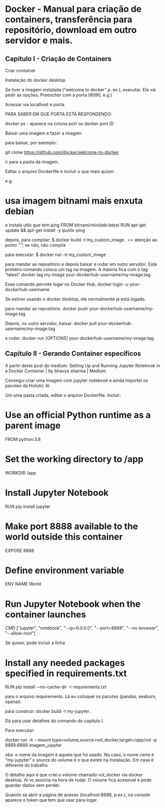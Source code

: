 # Docker - Manual para criação de containers, transferência para repositório, download em outro servidor e mais.

## Capítulo I - Criação de Containers


Criar container


Instalação do docker desktop

Se tiver a imagem instalada (“welcome to docker” p. ex.), executar. Ela vai pedir as opções. Preencher com a porta (8090, e.g.)

Acessar via localhost e porta.

PARA SABER EM QUE PORTA ESTÁ RESPONDENDO:

docker ps - aparece na coluna port
ou
docker port ID


Baixar uma imagem e fazer a imagem

para baixar, por exemplo:

git clone https://github.com/docker/welcome-to-docker


ir para a pasta da imagem.

Editar o arquivo Dockerfile e incluir o que mais quiser.

e.g.

# usa imagem bitnami mais enxuta debian
e instala utils que tem ping
FROM  bitnami/minideb:latest
RUN apt-get update && apt-get install -y iputils-ping

depois, para compilar:
$ docker build -t my_custom_image .    <= atenção ao ponto “.”; se não, não compila

para executar:
$ docker run -it my_custom_image

para mandar ao repositório e depois baixar e rodar em outro servidor:
Este primeiro comando coloca um tag na imagem. A maioria fica com o tag “latest”
docker tag my-image your-dockerhub-username/my-image:tag

Esse comando permite logar no Docker Hub.
docker login -u your-dockerhub-username

Se estiver usando o docker desktop, ele normalmente já está logado.

para mandar ao repositório.
docker push your-dockerhub-username/my-image:tag

Depois, no outro servidor, baixar:
docker pull your-dockerhub-username/my-image:tag

e rodar:
docker run [OPTIONS] your-dockerhub-username/my-image:tag




## Capítulo II - Gerando Container específicos


A partir deste post do medium: Setting Up and Running Jupyter Notebook in a Docker Container | by bhavya sharma | Medium

Consegui criar uma imagem com jupyter notebook e ainda importei os pacotes da Holistic AI.

Um uma pasta criada, editar o arquivo Dockerfile. Incluir:

# Use an official Python runtime as a parent image
FROM python:3.8

# Set the working directory to /app
WORKDIR /app

# Install Jupyter Notebook
RUN pip install jupyter

# Make port 8888 available to the world outside this container
EXPOSE 8888

# Define environment variable
ENV NAME World

# Run Jupyter Notebook when the container launches
CMD ["jupyter", "notebook", "--ip=0.0.0.0", "--port=8888", "--no-browser", "--allow-root"]


Se quiser, pode incluir a linha 

# Install any needed packages specified in requirements.txt
RUN pip install --no-cache-dir -r requirements.txt

para o arquivo requirements. Lá eu coloquei os pacotes (pandas, seaborn, openai).

para construir:
docker build -t my-jupyter .

Dá para usar detalhes do comando do capítulo I.


Para executar:

docker run -it --mount type=volume,source=vol_docker,target=/app/vol -p 8888:8888 imagem_jupyter

obs:
o nome da imagem é aquele que foi usado. No caso, o nome certo é “my-jupyter”
o source do volume é o que existe na instalação. Em casa é diferente do trabalho


O detalhe aqui é que criei o volume chamado vol_docker via docker desktop. Aí vc associa na hora de rodar. O volume fica acessível e pode guardar dados sem perder.

Quando se abrir a página de acesso (localhost:8888, p.ex.), na console aparece o token que tem que usar para logar.
